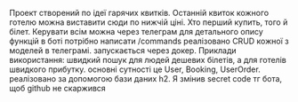 Проект створений по ідеї гарячих квитків. Останній квиток кожного готелю можна виставити сюди по нижчій ціні. Хто перший купить, того й білет.
Керувати всім можна через телеграм
для детального опису функцій в боті потрібно написати /commands
реалізовано CRUD кожної з моделей в телеграмі.
запускається через докер.
Приклади використання: швидкий пошук для людей дешевих білетів, а для готелів швидкого прибутку.
основні сутності це User, Booking, UserOrder.
реалізовано за допомогою бази даних h2.
Я змінив secret code тг бота, щоб github не скаржився
